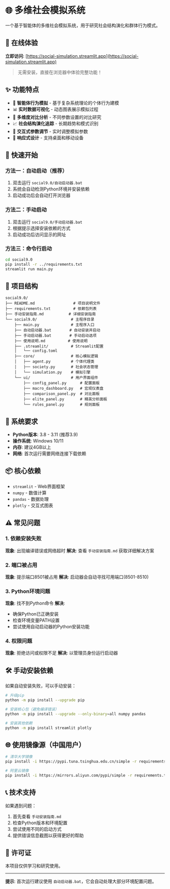 # 🌐 多维社会模拟系统

一个基于智能体的多维社会模拟系统，用于研究社会结构演化和群体行为模式。

## 🚀 在线体验

**立即访问**: [https://social-simulation.streamlit.app](https://social-simulation.streamlit.app)

> 无需安装，直接在浏览器中体验完整功能！

## ✨ 功能特点

- 🧠 **智能体行为模拟** - 基于复杂系统理论的个体行为建模
- 📊 **实时数据可视化** - 动态图表展示模拟过程
- 🔄 **多维度对比分析** - 不同参数设置的对比研究
- 📈 **社会结构演化追踪** - 长期趋势和模式识别
- 🎯 **交互式参数调节** - 实时调整模拟参数
- 📱 **响应式设计** - 支持桌面和移动设备

## 🚀 快速开始

### 方法一：自动启动（推荐）
1. 双击运行 `social9.0/自动启动器.bat`
2. 系统会自动检测Python环境并安装依赖
3. 启动成功后会自动打开浏览器

### 方法二：手动启动
1. 双击运行 `social9.0/手动启动器.bat`
2. 根据提示选择安装依赖的方式
3. 启动成功后访问显示的网址

### 方法三：命令行启动
```bash
cd social9.0
pip install -r ../requirements.txt
streamlit run main.py
```

## 📁 项目结构

```
social9.0/
├── README.md                 # 项目说明文件
├── requirements.txt          # 依赖包列表
├── 手动安装指南.md           # 详细安装指南
└── social9.0/               # 主程序目录
    ├── main.py              # 主程序入口
    ├── 自动启动器.bat        # 自动安装并启动
    ├── 手动启动器.bat        # 手动启动选项
    ├── 使用说明.md          # 使用说明
    ├── .streamlit/          # Streamlit配置
    │   └── config.toml
    ├── core/                # 核心模拟逻辑
    │   ├── agent.py         # 个体代理类
    │   ├── society.py       # 社会状态管理
    │   └── simulation.py    # 模拟引擎
    └── ui/                  # 用户界面组件
        ├── config_panel.py      # 配置面板
        ├── macro_dashboard.py   # 宏观仪表盘
        ├── comparison_panel.py  # 对比面板
        ├── elite_panel.py       # 精英分析面板
        └── rules_panel.py       # 规则面板
```

## 🔧 系统要求

- **Python版本**: 3.8 - 3.11 (推荐3.9)
- **操作系统**: Windows 10/11
- **内存**: 建议4GB以上
- **网络**: 首次运行需要网络连接下载依赖

## 📦 核心依赖

- `streamlit` - Web界面框架
- `numpy` - 数值计算
- `pandas` - 数据处理
- `plotly` - 交互式图表

## ⚠️ 常见问题

### 1. 依赖安装失败
**现象**: 出现编译错误或网络超时
**解决**: 查看 `手动安装指南.md` 获取详细解决方案

### 2. 端口被占用
**现象**: 提示端口8501被占用
**解决**: 启动器会自动寻找可用端口(8501-8510)

### 3. Python环境问题
**现象**: 找不到Python命令
**解决**: 
- 确保Python已正确安装
- 检查环境变量PATH设置
- 尝试使用自动启动器的Python安装功能

### 4. 权限问题
**现象**: 拒绝访问或权限不足
**解决**: 以管理员身份运行启动器

## 🛠️ 手动安装依赖

如果自动安装失败，可以手动安装：

```bash
# 升级pip
python -m pip install --upgrade pip

# 安装核心包（避免编译错误）
python -m pip install --upgrade --only-binary=all numpy pandas

# 安装其他依赖
python -m pip install streamlit plotly
```

## 🌐 使用镜像源（中国用户）

```bash
# 清华大学镜像
pip install -i https://pypi.tuna.tsinghua.edu.cn/simple -r requirements.txt

# 阿里云镜像
pip install -i https://mirrors.aliyun.com/pypi/simple -r requirements.txt
```

## 📞 技术支持

如果遇到问题：
1. 首先查看 `手动安装指南.md`
2. 检查Python版本和环境配置
3. 尝试使用不同的启动方式
4. 提供错误信息截图以获得更好的帮助

## 📄 许可证

本项目仅供学习和研究使用。

---

**提示**: 首次运行建议使用 `自动启动器.bat`，它会自动处理大部分环境配置问题。